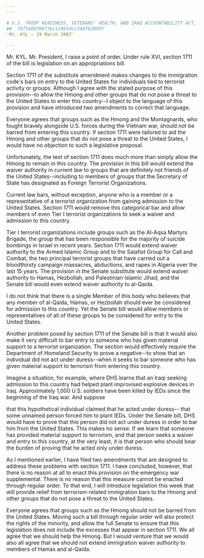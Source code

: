```yaml
---
---

# U.S. TROOP READINESS, VETERANS' HEALTH, AND IRAQ ACCOUNTABILITY ACT,
## `78f5480f09f3ec134b5dcc546fb20997`
`Mr. KYL — 29 March 2007`

---
```



Mr. KYL. Mr. President, I raise a point of order. Under rule XVI, 
section 1711 of the bill is legislation on an appropriations bill.

Section 1711 of the substitute amendment makes changes to the 
immigration code's bars on entry to the United States for individuals 
tied to terrorist activity or groups. Although I agree with the stated 
purpose of this provision--to allow the Hmong and other groups that do 
not pose a threat to the United States to enter this country--I object 
to the language of this provision and have introduced two amendments to 
correct that language.

Everyone agrees that groups such as the Hmong and the Montagnards, 
who fought bravely alongside U.S. forces during the Vietnam war, should 
not be barred from entering this country. If section 1711 were tailored 
to aid the Hmong and other groups that do not pose a threat to the 
United States, I would have no objection to such a legislative 
proposal.

Unfortunately, the text of section 1711 does much more than simply 
allow the Hmong to remain in this country. The provision in this bill 
would extend the waiver authority in current law to groups that are 
definitely not friends of the United States--including to members of 
groups that the Secretary of State has designated as Foreign Terrorist 
Organizations.

Current law bars, without exception, anyone who is a member or a 
representative of a terrorist organization from gaining admission to 
the United States. Section 1711 would remove this categorical bar and 
allow members of even Tier I terrorist organizations to seek a waiver 
and admission to this country.

Tier I terrorist organizations include groups such as the Al-Aqsa 
Martyrs Brigade, the group that has been responsible for the majority 
of suicide bombings in Israel in recent years. Section 1711 would 
extend waiver authority to the Armed Islamic Group and to the Salafist 
Group for Call and Combat, the two principal terrorist groups that have 
carried out a bloodthirsty campaign massacres, abductions, and rapes in 
Algeria over the last 15 years. The provision in the Senate substitute 
would extend waiver authority to Hamas, Hezbollah, and Palestinian 
Islamic Jihad, and the Senate bill would even extend waiver authority 
to al-Qaida.

I do not think that there is a single Member of this body who 
believes that any member of al-Qaida, Hamas, or Hezbollah should ever 
be considered for admission to this country. Yet the Senate bill would 
allow members or representatives of all of these groups to be 
considered for entry to the United States.

Another problem posed by section 1711 of the Senate bill is that it 
would also make it very difficult to bar entry to someone who has given 
material support to a terrorist organization. The section would 
effectively require the Department of Homeland Security to prove a 
negative--to show that an individual did not act under duress--when it 
seeks to bar someone who has given material support to terrorism from 
entering this country.

Imagine a situation, for example, where DHS learns that an Iraqi 
seeking admission to this country had helped plant improvised explosive 
devices in Iraq. Approximately 1,000 U.S. soldiers have been killed by 
IEDs since the beginning of the Iraq war. And suppose


that this hypothetical individual claimed that he acted under duress--
that some unnamed person forced him to plant IEDs. Under the Senate 
bill, DHS would have to prove that this person did not act under duress 
in order to bar him from the United States. This makes no sense. If we 
learn that someone has provided material support to terrorism, and that 
person seeks a waiver and entry to this country, at the very least, it 
is that person who should bear the burden of proving that he acted only 
under duress.

As I mentioned earlier, I have filed two amendments that are designed 
to address these problems with section 1711. I have concluded, however, 
that there is no reason at all to enact this provision on the emergency 
war supplemental. There is no reason that this measure cannot be 
enacted through regular order. To that end, I will introduce 
legislation this week that will provide relief from terrorism-related 
immigration bars to the Hmong and other groups that do not pose a 
threat to the United States.

Everyone agrees that groups such as the Hmong should not be barred 
from the United States. Moving such a bill through regular order will 
also protect the rights of the minority, and allow the full Senate to 
ensure that this legislation does not include the excesses that appear 
in section 1711. We all agree that we should help the Hmong. But I 
would venture that we would also all agree that we should not extend 
immigration waiver authority to members of Hamas and al-Qaida.